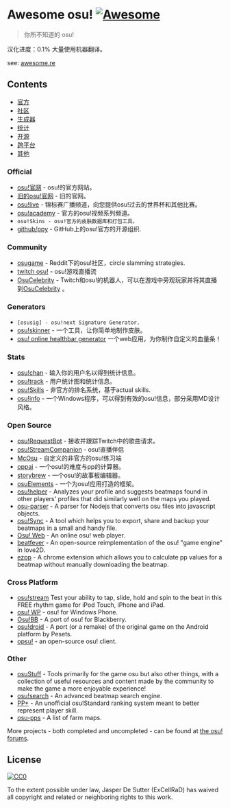 # Awesome osu! [![Awesome](https://cdn.rawgit.com/sindresorhus/awesome/d7305f38d29fed78fa85652e3a63e154dd8e8829/media/badge.svg)](https://github.com/sindresorhus/awesome)
 
> 你所不知道的 osu!

汉化进度：0.1%
大量使用机器翻译。

see: [awesome.re](https://awesome.re)

## Contents
- [官方](#official)
- [社区](#community)
- [生成器](#generators)
- [统计](#stats)
- [开源](#open-source)
- [跨平台](#cross-platform)
- [其他](#other)

### Official
- [osu!官网](https://osu.ppy.sh) - osu!的官方网站。
- [旧的osu!官网](https://old.ppy.sh) - 旧的官网。
- [osu!live](https://www.youtube.com/channel/UC04QGgpwL5b53HbMCi4TB7A) - 锦标赛广播频道，向您提供osu!过去的世界杯和其他比赛。
- [osu!academy](https://www.youtube.com/user/osuacademy) - 官方的osu!视频系列频道。
- `osu!Skins - osu!官方的皮肤数据库和打包工具。 `
- [github/ppy](https://github.com/ppy/) - GitHub上的osu!官方的开源组织.

### Community
- [osugame](https://www.reddit.com/r/osugame/) - Reddit下的osu!社区，circle slamming strategies.
- [twitch osu!](https://www.twitch.tv/directory/game/osu!) - osu!游戏直播流
- [OsuCelebrity](https://www.twitch.tv/osucelebrity) - Twitch和osu!的机器人，可以在游戏中旁观玩家并将其直播到[OsuCelebrity](https://twitch.tv/OsuCelebrity) 。
### Generators
- `[osusig] - osu!next Signature Generator.`
- [osu!skinner](https://osuskinner.com/) - 一个工具，让你简单地制作皮肤。
- [osu! online healthbar generator](https://agube.lu/generator/) 一个web应用，为你制作自定义的血量条！

### Stats
- [osu!chan](https://syrin.me/osuchan/) - 输入你的用户名以得到统计信息。
- [osu!track](https://ameobea.me/osutrack/) - 用户统计图和统计信息。
- [osu!Skills](https://osuskills.tk/) - 非官方的排名系统，基于actual skills.
- [osu!info](https://github.com/GreenTurtwig/osu-info) - 一个Windows程序，可以得到有效的osu!信息，部分采用MD设计风格。

### Open Source
- [osu!RequestBot](https://github.com/RedbackThomson/OsuRequestBot) - 接收并跟踪Twitch中的歌曲请求。
- [osu!StreamCompanion](https://github.com/Piotrekol/StreamCompanion) - osu!直播伴侣
- [McOsu](https://github.com/McKay42/McOsu) - 自定义的非官方的osu!练习端
- [oppai](https://github.com/Francesco149/oppai) - 一个osu!的难度与pp的计算器。
- [storybrew](https://github.com/Damnae/storybrew) - 一个osu!的故事板编辑器。
- [osuElements](https://github.com/ExCellRaD/osuElements) - 一个为osu!应用打造的框架。
- [osu!helper](http://www.tyrrrz.me/projects/?id=osuhelper) - Analyzes your profile and suggests beatmaps found in other players' profiles that did similarly well on the maps you played.
- [osu-parser](https://github.com/nojhamster/osu-parser) - A parser for Nodejs that converts osu files into javascript objects.
- [osu!Sync](https://osu.ppy.sh/forum/t/270446/) - A tool which helps you to export, share and backup your beatmaps in a small and handy file.
- [Osu! Web](https://drewdevault.com/osuweb/) - An online osu! web player.
- [beatfever](https://github.com/Sulunia/beatfever) - An open-source reimplementation of the osu! "game engine" in love2D.
- [ezpp](https://github.com/oamaok/ezpp) - A chrome extension which allows you to calculate pp values for a beatmap without manually downloading the beatmap.

### Cross Platform
- [osu!stream](https://osustream.com/) Test your ability to tap, slide, hold and spin to the beat in this FREE rhythm game for iPod Touch, iPhone and iPad.
- [osu! WP](https://www.microsoft.com/nl-nl/store/p/osu-wp/9wzdncrfhxvj) - osu! for Windows Phone.
- [Osu!BB](https://osu.ppy.sh/forum/t/130589) - A port of osu! for Blackberry.
- [osu!droid](https://osu.ppy.sh/forum/t/62680) - A port (or a remake) of the original game on the Android platform by Pesets.
- [opsu!](http://itdelatrisu.github.io/opsu/) - an open-source osu! client.

### Other
- [osuStuff](https://www.osustuff.org/) - Tools primarily for the game osu but also other things, with a collection of useful resources and content made by the community to make the game a more enjoyable experience!
- [osu!search](http://osusearch.com/) - An advanced beatmap search engine.
- [PP+](https://syrin.me/pp+/) - An unofficial osu!Standard ranking system meant to better represent player skill.
- [osu-pps](https://grumd.github.io/osu-pps/) - A list of farm maps.

More projects - both completed and uncompleted - can be found at [the osu! forums](https://osu.ppy.sh/forum/2).
## License

[![CC0](http://mirrors.creativecommons.org/presskit/buttons/88x31/svg/cc-zero.svg)](https://creativecommons.org/publicdomain/zero/1.0/)

To the extent possible under law, Jasper De Sutter (ExCellRaD) has waived all copyright and related or neighboring rights to this work.
